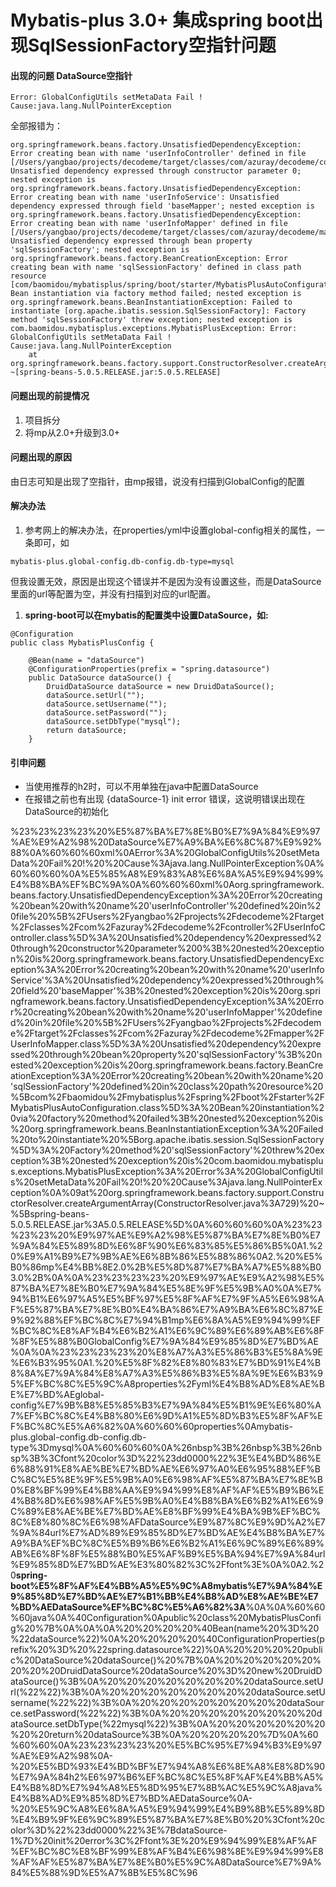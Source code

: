 # Mybatis-plus 3.0+ 集成spring boot出现SqlSessionFactory空指针问题
#### 出现的问题 DataSource空指针

```
Error: GlobalConfigUtils setMetaData Fail !  Cause:java.lang.NullPointerException
```

全部报错为：

```
org.springframework.beans.factory.UnsatisfiedDependencyException: Error creating bean with name 'userInfoController' defined in file [/Users/yangbao/projects/decodeme/target/classes/com/azuray/decodeme/controller/UserInfoController.class]: Unsatisfied dependency expressed through constructor parameter 0; nested exception is org.springframework.beans.factory.UnsatisfiedDependencyException: Error creating bean with name 'userInfoService': Unsatisfied dependency expressed through field 'baseMapper'; nested exception is org.springframework.beans.factory.UnsatisfiedDependencyException: Error creating bean with name 'userInfoMapper' defined in file [/Users/yangbao/projects/decodeme/target/classes/com/azuray/decodeme/mapper/UserInfoMapper.class]: Unsatisfied dependency expressed through bean property 'sqlSessionFactory'; nested exception is org.springframework.beans.factory.BeanCreationException: Error creating bean with name 'sqlSessionFactory' defined in class path resource [com/baomidou/mybatisplus/spring/boot/starter/MybatisPlusAutoConfiguration.class]: Bean instantiation via factory method failed; nested exception is org.springframework.beans.BeanInstantiationException: Failed to instantiate [org.apache.ibatis.session.SqlSessionFactory]: Factory method 'sqlSessionFactory' threw exception; nested exception is com.baomidou.mybatisplus.exceptions.MybatisPlusException: Error: GlobalConfigUtils setMetaData Fail !  Cause:java.lang.NullPointerException
	at org.springframework.beans.factory.support.ConstructorResolver.createArgumentArray(ConstructorResolver.java:729) ~[spring-beans-5.0.5.RELEASE.jar:5.0.5.RELEASE]
```

#### 问题出现的前提情况

1. 项目拆分
2. 将mp从2.0+升级到3.0+

#### 问题出现的原因

由日志可知是出现了空指针，由mp报错，说没有扫描到GlobalConfig的配置

#### 解决办法

1. 参考网上的解决办法，在properties/yml中设置global-config相关的属性，一条即可，如

```
mybatis-plus.global-config.db-config.db-type=mysql
```

但我设置无效，原因是出现这个错误并不是因为没有设置这些，而是DataSource里面的url等配置为空，并没有扫描到对应的url配置。

1. **spring-boot可以在mybatis的配置类中设置DataSource，如:**

```
@Configuration
public class MybatisPlusConfig {

    @Bean(name = "dataSource")
    @ConfigurationProperties(prefix = "spring.datasource")
    public DataSource dataSource() {
        DruidDataSource dataSource = new DruidDataSource();
        dataSource.setUrl("");
        dataSource.setUsername("");
        dataSource.setPassword("");
        dataSource.setDbType("mysql");
        return dataSource;
    }
```

#### 引申问题

* 当使用推荐的h2时，可以不用单独在java中配置DataSource
* 在报错之前也有出现 {dataSource-1} init error 错误，这说明错误出现在DataSource的初始化

%23%23%23%23%20%E5%87%BA%E7%8E%B0%E7%9A%84%E9%97%AE%E9%A2%98%20DataSource%E7%A9%BA%E6%8C%87%E9%92%88%0A%60%60%60xml%0AError%3A%20GlobalConfigUtils%20setMetaData%20Fail%20!%20%20Cause%3Ajava.lang.NullPointerException%0A%60%60%60%0A%E5%85%A8%E9%83%A8%E6%8A%A5%E9%94%99%E4%B8%BA%EF%BC%9A%0A%60%60%60xml%0Aorg.springframework.beans.factory.UnsatisfiedDependencyException%3A%20Error%20creating%20bean%20with%20name%20'userInfoController'%20defined%20in%20file%20%5B%2FUsers%2Fyangbao%2Fprojects%2Fdecodeme%2Ftarget%2Fclasses%2Fcom%2Fazuray%2Fdecodeme%2Fcontroller%2FUserInfoController.class%5D%3A%20Unsatisfied%20dependency%20expressed%20through%20constructor%20parameter%200%3B%20nested%20exception%20is%20org.springframework.beans.factory.UnsatisfiedDependencyException%3A%20Error%20creating%20bean%20with%20name%20'userInfoService'%3A%20Unsatisfied%20dependency%20expressed%20through%20field%20'baseMapper'%3B%20nested%20exception%20is%20org.springframework.beans.factory.UnsatisfiedDependencyException%3A%20Error%20creating%20bean%20with%20name%20'userInfoMapper'%20defined%20in%20file%20%5B%2FUsers%2Fyangbao%2Fprojects%2Fdecodeme%2Ftarget%2Fclasses%2Fcom%2Fazuray%2Fdecodeme%2Fmapper%2FUserInfoMapper.class%5D%3A%20Unsatisfied%20dependency%20expressed%20through%20bean%20property%20'sqlSessionFactory'%3B%20nested%20exception%20is%20org.springframework.beans.factory.BeanCreationException%3A%20Error%20creating%20bean%20with%20name%20'sqlSessionFactory'%20defined%20in%20class%20path%20resource%20%5Bcom%2Fbaomidou%2Fmybatisplus%2Fspring%2Fboot%2Fstarter%2FMybatisPlusAutoConfiguration.class%5D%3A%20Bean%20instantiation%20via%20factory%20method%20failed%3B%20nested%20exception%20is%20org.springframework.beans.BeanInstantiationException%3A%20Failed%20to%20instantiate%20%5Borg.apache.ibatis.session.SqlSessionFactory%5D%3A%20Factory%20method%20'sqlSessionFactory'%20threw%20exception%3B%20nested%20exception%20is%20com.baomidou.mybatisplus.exceptions.MybatisPlusException%3A%20Error%3A%20GlobalConfigUtils%20setMetaData%20Fail%20!%20%20Cause%3Ajava.lang.NullPointerException%0A%09at%20org.springframework.beans.factory.support.ConstructorResolver.createArgumentArray(ConstructorResolver.java%3A729)%20~%5Bspring-beans-5.0.5.RELEASE.jar%3A5.0.5.RELEASE%5D%0A%60%60%60%0A%23%23%23%23%20%E9%97%AE%E9%A2%98%E5%87%BA%E7%8E%B0%E7%9A%84%E5%89%8D%E6%8F%90%E6%83%85%E5%86%B5%0A1.%20%E9%A1%B9%E7%9B%AE%E6%8B%86%E5%88%86%0A2.%20%E5%B0%86mp%E4%BB%8E2.0%2B%E5%8D%87%E7%BA%A7%E5%88%B03.0%2B%0A%0A%23%23%23%23%20%E9%97%AE%E9%A2%98%E5%87%BA%E7%8E%B0%E7%9A%84%E5%8E%9F%E5%9B%A0%0A%E7%94%B1%E6%97%A5%E5%BF%97%E5%8F%AF%E7%9F%A5%E6%98%AF%E5%87%BA%E7%8E%B0%E4%BA%86%E7%A9%BA%E6%8C%87%E9%92%88%EF%BC%8C%E7%94%B1mp%E6%8A%A5%E9%94%99%EF%BC%8C%E8%AF%B4%E6%B2%A1%E6%9C%89%E6%89%AB%E6%8F%8F%E5%88%B0GlobalConfig%E7%9A%84%E9%85%8D%E7%BD%AE%0A%0A%23%23%23%23%20%E8%A7%A3%E5%86%B3%E5%8A%9E%E6%B3%95%0A1.%20%E5%8F%82%E8%80%83%E7%BD%91%E4%B8%8A%E7%9A%84%E8%A7%A3%E5%86%B3%E5%8A%9E%E6%B3%95%EF%BC%8C%E5%9C%A8properties%2Fyml%E4%B8%AD%E8%AE%BE%E7%BD%AEglobal-config%E7%9B%B8%E5%85%B3%E7%9A%84%E5%B1%9E%E6%80%A7%EF%BC%8C%E4%B8%80%E6%9D%A1%E5%8D%B3%E5%8F%AF%EF%BC%8C%E5%A6%82%0A%60%60%60properties%0Amybatis-plus.global-config.db-config.db-type%3Dmysql%0A%60%60%60%0A%26nbsp%3B%26nbsp%3B%26nbsp%3B%3Cfont%20color%3D%22%23dd0000%22%3E%E4%BD%86%E6%88%91%E8%AE%BE%E7%BD%AE%E6%97%A0%E6%95%88%EF%BC%8C%E5%8E%9F%E5%9B%A0%E6%98%AF%E5%87%BA%E7%8E%B0%E8%BF%99%E4%B8%AA%E9%94%99%E8%AF%AF%E5%B9%B6%E4%B8%8D%E6%98%AF%E5%9B%A0%E4%B8%BA%E6%B2%A1%E6%9C%89%E8%AE%BE%E7%BD%AE%E8%BF%99%E4%BA%9B%EF%BC%8C%E8%80%8C%E6%98%AFDataSource%E9%87%8C%E9%9D%A2%E7%9A%84url%E7%AD%89%E9%85%8D%E7%BD%AE%E4%B8%BA%E7%A9%BA%EF%BC%8C%E5%B9%B6%E6%B2%A1%E6%9C%89%E6%89%AB%E6%8F%8F%E5%88%B0%E5%AF%B9%E5%BA%94%E7%9A%84url%E9%85%8D%E7%BD%AE%E3%80%82%3C%2Ffont%3E%0A%0A2.%20**spring-boot%E5%8F%AF%E4%BB%A5%E5%9C%A8mybatis%E7%9A%84%E9%85%8D%E7%BD%AE%E7%B1%BB%E4%B8%AD%E8%AE%BE%E7%BD%AEDataSource%EF%BC%8C%E5%A6%82%3A**%0A%0A%60%60%60java%0A%40Configuration%0Apublic%20class%20MybatisPlusConfig%20%7B%0A%0A%0A%20%20%20%20%40Bean(name%20%3D%20%22dataSource%22)%0A%20%20%20%20%40ConfigurationProperties(prefix%20%3D%20%22spring.datasource%22)%0A%20%20%20%20public%20DataSource%20dataSource()%20%7B%0A%20%20%20%20%20%20%20%20DruidDataSource%20dataSource%20%3D%20new%20DruidDataSource()%3B%0A%20%20%20%20%20%20%20%20dataSource.setUrl(%22%22)%3B%0A%20%20%20%20%20%20%20%20dataSource.setUsername(%22%22)%3B%0A%20%20%20%20%20%20%20%20dataSource.setPassword(%22%22)%3B%0A%20%20%20%20%20%20%20%20dataSource.setDbType(%22mysql%22)%3B%0A%20%20%20%20%20%20%20%20return%20dataSource%3B%0A%20%20%20%20%7D%0A%60%60%60%0A%23%23%23%23%20%E5%BC%95%E7%94%B3%E9%97%AE%E9%A2%98%0A-%20%E5%BD%93%E4%BD%BF%E7%94%A8%E6%8E%A8%E8%8D%90%E7%9A%84h2%E6%97%B6%EF%BC%8C%E5%8F%AF%E4%BB%A5%E4%B8%8D%E7%94%A8%E5%8D%95%E7%8B%AC%E5%9C%A8java%E4%B8%AD%E9%85%8D%E7%BD%AEDataSource%0A-%20%E5%9C%A8%E6%8A%A5%E9%94%99%E4%B9%8B%E5%89%8D%E4%B9%9F%E6%9C%89%E5%87%BA%E7%8E%B0%20%3Cfont%20color%3D%22%23dd0000%22%3E%7BdataSource-1%7D%20init%20error%3C%2Ffont%3E%20%E9%94%99%E8%AF%AF%EF%BC%8C%E8%BF%99%E8%AF%B4%E6%98%8E%E9%94%99%E8%AF%AF%E5%87%BA%E7%8E%B0%E5%9C%A8DataSource%E7%9A%84%E5%88%9D%E5%A7%8B%E5%8C%96